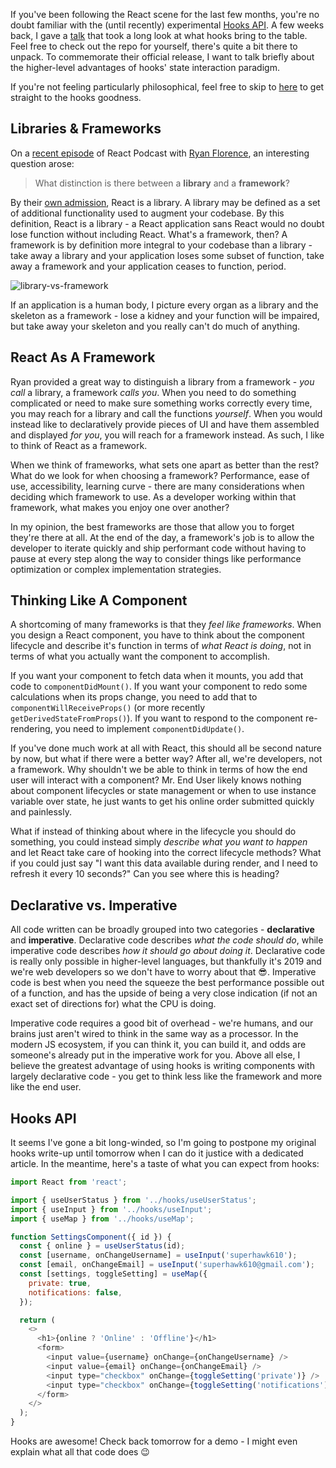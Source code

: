 If you've been following the React scene for the last few months, you're no doubt familiar with
the (until recently) experimental [Hooks API](https://reactjs.org/docs/hooks-intro.html). A few
weeks back, I gave a [talk](https://github.com/superhawk610/why-react-hooks) that took a long look
at what hooks bring to the table. Feel free to check out the repo for yourself, there's quite a bit
there to unpack. To commemorate their official release, I want to talk briefly about the higher-level
advantages of hooks' state interaction paradigm.

If you're not feeling particularly philosophical, feel free to skip to [here](#hooks-api) to get
straight to the hooks goodness.

## Libraries & Frameworks

On a [recent episode](https://reactpodcast.simplecast.fm/31) of React Podcast with
[Ryan Florence](https://twitter.com/ryanflorence), an interesting question arose:

> What distinction is there between a **library** and a **framework**?

By their [own admission](https://reactjs.org/), React is a library. A library may be defined as a
set of additional functionality used to augment your codebase. By this definition, React is a
library - a React application sans React would no doubt lose function without including React.
What's a framework, then? A framework is by definition more integral to your codebase than a
library - take away a library and your application loses some subset of function, take away a
framework and your application ceases to function, period.

![library-vs-framework](006-library-vs-framework.png)

If an application is a human body, I picture every organ as a library and the skeleton as a
framework - lose a kidney and your function will be impaired, but take away your skeleton and
you really can't do much of anything.

## React As A Framework

Ryan provided a great way to distinguish a library from a framework - _you call_ a library, a
framework _calls you_. When you need to do something complicated or need to make sure something
works correctly every time, you may reach for a library and call the functions _yourself_.
When you would instead like to declaratively provide pieces of UI and have them assembled and
displayed _for you_, you will reach for a framework instead. As such, I like to think of React
as a framework.

When we think of frameworks, what sets one apart as better than the rest? What do we look for
when choosing a framework? Performance, ease of use, accessibility, learning curve - there
are many considerations when deciding which framework to use. As a developer working within
that framework, what makes you enjoy one over another?

In my opinion, the best frameworks are those that allow you to forget they're there at all.
At the end of the day, a framework's job is to allow the developer to iterate quickly and ship
performant code without having to pause at every step along the way to consider things like
performance optimization or complex implementation strategies.

## Thinking Like A Component

A shortcoming of many frameworks is that they _feel like frameworks_. When you design a React
component, you have to think about the component lifecycle and describe it's function in terms
of _what React is doing_, not in terms of what you actually want the component to accomplish.

If you want your component to fetch data when it mounts, you add that code to `componentDidMount()`.
If you want your component to redo some calculations when its props change, you need to add that to
`componentWillReceiveProps()` (or more recently `getDerivedStateFromProps()`). If you want to respond
to the component re-rendering, you need to implement `componentDidUpdate()`.

If you've done much work at all with React, this should all be second nature by now, but what if there
were a better way? After all, we're developers, not a framework. Why shouldn't we be able to think in
terms of how the end user will interact with a component? Mr. End User likely knows nothing about
component lifecycles or state management or when to use instance variable over state, he just wants
to get his online order submitted quickly and painlessly.

What if instead of thinking about where in the lifecycle you should do something, you could instead
simply _describe what you want to happen_ and let React take care of hooking into the correct
lifecycle methods? What if you could just say "I want this data available during render, and I need
to refresh it every 10 seconds?" Can you see where this is heading?

## Declarative vs. Imperative

All code written can be broadly grouped into two categories - **declarative** and **imperative**.
Declarative code describes _what the code should do_, while imperative code describes _how it should
go about doing it_. Declarative code is really only possible in higher-level languages, but
thankfully it's 2019 and we're web developers so we don't have to worry about that 😎. Imperative
code is best when you need the squeeze the best performance possible out of a function, and has the
upside of being a very close indication (if not an exact set of directions for) what the CPU is
doing.

Imperative code requires a good bit of overhead - we're humans, and our brains just aren't wired to
think in the same way as a processor. In the modern JS ecosystem, if you can think it, you can build
it, and odds are someone's already put in the imperative work for you. Above all else, I believe the
greatest advantage of using hooks is writing components with largely declarative code - you get to
think less like the framework and more like the end user.

## Hooks API

It seems I've gone a bit long-winded, so I'm going to postpone my original hooks write-up until
tomorrow when I can do it justice with a dedicated article. In the meantime, here's a taste
of what you can expect from hooks:

```js
import React from 'react';

import { useUserStatus } from '../hooks/useUserStatus';
import { useInput } from '../hooks/useInput';
import { useMap } from '../hooks/useMap';

function SettingsComponent({ id }) {
  const { online } = useUserStatus(id);
  const [username, onChangeUsername] = useInput('superhawk610');
  const [email, onChangeEmail] = useInput('superhawk610@gmail.com');
  const [settings, toggleSetting] = useMap({
    private: true,
    notifications: false,
  });

  return (
    <>
      <h1>{online ? 'Online' : 'Offline'}</h1>
      <form>
        <input value={username} onChange={onChangeUsername} />
        <input value={email} onChange={onChangeEmail} />
        <input type="checkbox" onChange={toggleSetting('private')} />
        <input type="checkbox" onChange={toggleSetting('notifications')} />
      </form>
    </>
  );
}
```

Hooks are awesome! Check back tomorrow for a demo - I might even explain what all that code does 😉
